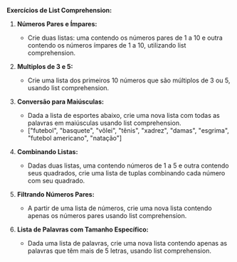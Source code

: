 **Exercícios de List Comprehension:**

1. **Números Pares e Ímpares:**
   - Crie duas listas: uma contendo os números pares de 1 a 10 e outra contendo os números ímpares de 1 a 10, utilizando list comprehension.

2. **Multiplos de 3 e 5:**
   - Crie uma lista dos primeiros 10 números que são múltiplos de 3 ou 5, usando list comprehension.

3. **Conversão para Maiúsculas:**
   - Dada a lista de esportes abaixo, crie uma nova lista com todas as palavras em maiúsculas usando list comprehension.
   - ["futebol", "basquete", "vôlei", "tênis", "xadrez", "damas", "esgrima", "futebol americano", "natação"]

4. **Combinando Listas:**
   - Dadas duas listas, uma contendo números de 1 a 5 e outra contendo seus quadrados, crie uma lista de tuplas combinando cada número com seu quadrado.

5. **Filtrando Números Pares:**
   - A partir de uma lista de números, crie uma nova lista contendo apenas os números pares usando list comprehension.

6. **Lista de Palavras com Tamanho Específico:**
   - Dada uma lista de palavras, crie uma nova lista contendo apenas as palavras que têm mais de 5 letras, usando list comprehension.

